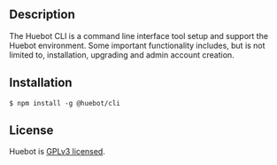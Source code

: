 ## Description 

The Huebot CLI is a command line interface tool setup and support the Huebot environment. Some important functionality includes, but is not limited to, installation, upgrading and admin account creation. 

## Installation

```
$ npm install -g @huebot/cli
```

## License

Huebot is [GPLv3 licensed](LICENSE).